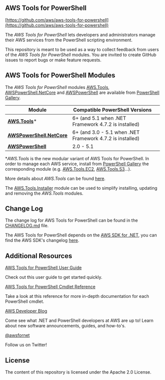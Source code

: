## AWS Tools for PowerShell
[https://github.com/aws/aws-tools-for-powershell](https://github.com/aws/aws-tools-for-powershell)

The _AWS Tools for PowerShell_ lets developers and administrators manage their AWS services from the PowerShell scripting environment.

This repository is meant to be used as a way to collect feedback from users of the _AWS Tools for PowerShell_ modules. You are invited to create GitHub issues to report bugs or make feature requests.

## AWS Tools for PowerShell Modules

The _AWS Tools for PowerShell_ modules [AWS.Tools](https://www.powershellgallery.com/packages/AWS.Tools.Common), [AWSPowerShell.NetCore](https://www.powershellgallery.com/packages/AWSPowerShell.NetCore) and [AWSPowerShell](https://www.powershellgallery.com/packages/AWSPowerShell) are available from [PowerShell Gallery](https://www.powershellgallery.com/).


| Module | **Compatible PowerShell Versions** |  |
|---|---|---|
| **[AWS.Tools](https://www.powershellgallery.com/packages/AWS.Tools.Common)*** | 6+ (and 5.1 when .NET Framework 4.7.2 is installed) |
| **[AWSPowerShell.NetCore](https://www.powershellgallery.com/packages/AWSPowerShell.NetCore)** | 6+ (and 3.0 - 5.1 when .NET Framework 4.7.2 is installed) |
| **[AWSPowerShell](https://www.powershellgallery.com/packages/AWSPowerShell)** | 2.0 - 5.1 |

*_AWS.Tools_ is the new modular variant of AWS Tools for PowerShell. In order to manage each AWS service, install from [PowerShell Gallery](https://www.powershellgallery.com/) the corresponding module (e.g. [AWS.Tools.EC2](https://www.powershellgallery.com/packages/AWS.Tools.EC2), [AWS.Tools.S3](https://www.powershellgallery.com/packages/AWS.Tools.S3)...).

More details about _AWS.Tools_ can be found [here](https://github.com/aws/aws-tools-for-powershell/issues/67).

The [AWS.Tools.Installer](https://www.powershellgallery.com/packages/AWS.Tools.Installer) module can be used to simplify installing, updating and removing the _AWS.Tools_ modules.

## Change Log

The change log for AWS Tools for PowerShell can be found in the [CHANGELOG.md](https://github.com/aws/aws-tools-for-powershell/blob/master/CHANGELOG.md) file.

The AWS Tools for PowerShell depends on the [AWS SDK for .NET](https://github.com/aws/aws-sdk-net), you can find the AWS SDK's changelog [here](https://github.com/aws/aws-sdk-net/blob/master/SDK.CHANGELOG.md).

## Additional Resources

[AWS Tools for PowerShell User Guide](https://docs.aws.amazon.com/powershell/latest/userguide/pstools-welcome.html)

Check out this user guide to get started quickly.

[AWS Tools for PowerShell Cmdlet Reference](https://docs.aws.amazon.com/powershell/latest/reference/Index.html)

Take a look at this reference for more in-depth documentation for each PowerShell cmdlet.

[AWS Developer Blog](https://aws.amazon.com/blogs/developer/category/programing-language/dot-net/)

Come see what .NET and PowerShell developers at AWS are up to! Learn about new software announcements, guides, and how-to's.

[@awsfornet](https://twitter.com/awsfornet)

Follow us on Twitter!

## License

The content of this repository is licensed under the Apache 2.0 License.
